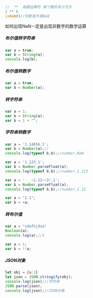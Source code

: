 ```javascript
//  **  指数运算符 某个数的多少次方
2 ** 6 
isNaN()//判断是不是NaN
```

如何出现NaN一定是出现非数字的数学运算

##### 布尔值转字符串

```javascript
var a = true;
var b = String(a);
console.log(b);
```

##### 布尔值转数字

```javascript
var a = true;
var b = Number(a);
```

##### 转字符串

```javascript
var a = 1;
var b = String(a);
var b = 1 + "";
```

##### 字符串转数字

```javascript
var a = '1.14656.1';
var b = Number(a);//
console.log(typeof b,b);//number,NaN

var a = '1.123.1';
var b = Number.parseFloat(a);
console.log(typeof b,b);//number,1.123

var a = '   ~1.12~~3!.1';
var b = Number.parseFloat(a);
console.log(typeof b,b);//number,1.12

var a = "1.1";
var b = +a;
```

##### 转布尔值

```javascript
var a = "sdafhjdsa"
Boolean(a);
console.log(a);//1

var a = 1;
var b = !!a;
```

##### JSON对象

```javascript
let obj = {a:1}
let json = JSON.stringify(obj);
console.log(json);//字符串
JSON.parse(json);
console.log(json);//JSON对象
```

